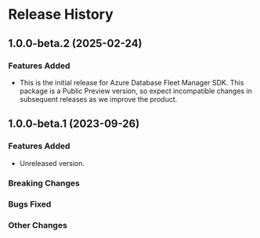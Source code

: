 # Release History

## 1.0.0-beta.2 (2025-02-24)

### Features Added
- This is the initial release for Azure Database Fleet Manager SDK. This package is a Public Preview version, so expect incompatible changes in subsequent releases as we improve the product.

## 1.0.0-beta.1 (2023-09-26)

### Features Added
- Unreleased version.

### Breaking Changes

### Bugs Fixed

### Other Changes
